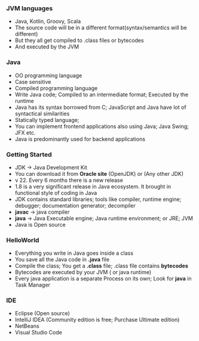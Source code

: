 ### JVM languages


* Java, Kotlin, Groovy, Scala
* The source code will be in a different format(syntax/semantics will be different)
* But they all get compiled to .class files or bytecodes
* And executed by the JVM

### Java

* OO programming language
* Case sensitive
* Compiled programming language
* Write Java code; Compiled to an intermediate format; Executed by the runtime
* Java has its syntax borrowed from C; JavaScript and Java have lot of syntactical similarities
* Statically typed language; 
* You can implement frontend applications also using Java; Java Swing; JFX etc.
* Java is predominantly used for backend applications 

### Getting Started

* JDK -> Java Development Kit
* You can download it from **Oracle site** (OpenJDK) or (Any other JDK)
* v 22. Every 6 months there is a new release
* 1.8 is a very significant release in Java ecosystem. It brought in functional style of coding in Java
* JDK contains standard libraries; tools like compiler, runtime engine; debugger; documentation generator; decompiler
* **javac** -> java compiler
* **java** -> Java Executable engine; Java runtime environment; or JRE; JVM
* Java is Open source

### HelloWorld

* Everything you write in Java goes inside a class
* You save all the Java code in **.java** file
* Compile the class; You get a **.class** file; .class file contains **bytecodes**
* Bytecodes are executed by your JVM ( or java runtime)
* Every java application is a separate Process on its own; Look for **java** in Task Manager


### IDE

* Eclipse (Open source)
* IntelliJ IDEA (Community edition is free; Purchase Ultimate edition)
* NetBeans
* Visual Studio Code













